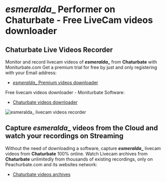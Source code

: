 # _esmeralda__ Performer on Chaturbate - Free LiveCam videos downloader

## Chaturbate Live Videos Recorder

Monitor and record livecam videos of **_esmeralda__** from **Chaturbate** with Moniturbate.com
Get a premium trial for free by just and only registering with your Email address:
* [_esmeralda__ Premium videos downloader](https://moniturbate.com/request-demo-licence-key.html)

Free livecam videos downloader - Moniturbate Software:
* [Chaturbate videos downloader](https://moniturbate.com/moniturbate-download-software.html)

![_esmeralda__ livecam videos recorder](https://peachurnet.com/templates/moniturbate-software.png)


## Capture _esmeralda__ videos from the Cloud and watch your recordings on Streaming

Without the need of downloading a software, capture **_esmeralda__** livecam videos from **Chaturbate** 100% online.
Watch Livecam archives from **Chaturbate** unlimitedly from thousands of existing recordings, only on Peachurbate.com and its websites network:
* [Chaturbate videos archives](https://peachurnet.com/)